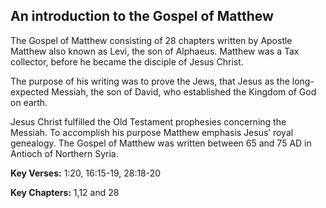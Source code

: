 ## An introduction to the Gospel of Matthew
The Gospel of Matthew consisting of 28 chapters written by Apostle Matthew also known as Levi, the son of Alphaeus. Matthew was a Tax collector, before he became the disciple of Jesus Christ.

The purpose of his writing was to prove the Jews, that Jesus as the long-expected Messiah, the son of David, who established the Kingdom of God on earth.

Jesus Christ fulfilled the Old Testament prophesies concerning the Messiah. To accomplish his purpose Matthew emphasis Jesus’ royal genealogy. The Gospel of Matthew was written between 65 and 75 AD in Antioch of Northern Syria.

**Key Verses:** 1:20, 16:15-19, 28:18-20

**Key Chapters:** 1,12 and 28
